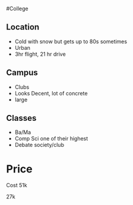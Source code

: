 #College

## Location

- Cold with snow but gets up to 80s sometimes
- Urban
- 3hr flight, 21 hr drive

## Campus
- Clubs
- Looks Decent, lot of concrete
- large

## Classes
- Ba/Ma
- Comp Sci one of their highest
- Debate society/club
# Price

Cost 51k

27k